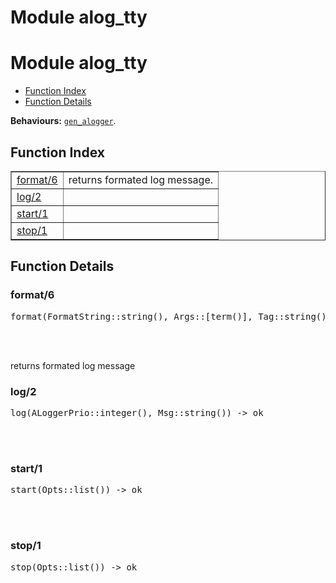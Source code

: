 Module alog_tty
===============


<h1>Module alog_tty</h1>

* [Function Index](#index)
* [Function Details](#functions)






__Behaviours:__ [`gen_alogger`](gen_alogger.md).

<h2><a name="index">Function Index</a></h2>



<table width="100%" border="1" cellspacing="0" cellpadding="2" summary="function index"><tr><td valign="top"><a href="#format-6">format/6</a></td><td>returns formated log message.</td></tr><tr><td valign="top"><a href="#log-2">log/2</a></td><td></td></tr><tr><td valign="top"><a href="#start-1">start/1</a></td><td></td></tr><tr><td valign="top"><a href="#stop-1">stop/1</a></td><td></td></tr></table>




<h2><a name="functions">Function Details</a></h2>


<a name="format-6"></a>

<h3>format/6</h3>





<pre>format(FormatString::string(), Args::[term()], Tag::string(), Module::atom(), Line::integer(), Pid::pid()) -> <a href="#type-io_list">io_list()</a></pre>
<br></br>




returns formated log message<a name="log-2"></a>

<h3>log/2</h3>





<pre>log(ALoggerPrio::integer(), Msg::string()) -> ok</pre>
<br></br>


<a name="start-1"></a>

<h3>start/1</h3>





<pre>start(Opts::list()) -> ok</pre>
<br></br>


<a name="stop-1"></a>

<h3>stop/1</h3>





<pre>stop(Opts::list()) -> ok</pre>
<br></br>


